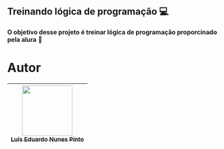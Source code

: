 ## Treinando lógica de programação :computer:
**O objetivo desse projeto é treinar lógica de programação proporcinado pela alura** :notebook:

# Autor
| [<img loading="lazy" src="https://avatars.githubusercontent.com/u/172146720?v=4" width=115><br><sub>Luís Eduardo Nunes Pinto</sub>](https://github.com/yemnno) |
| :---: |
